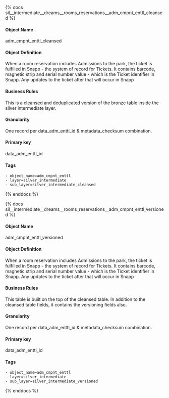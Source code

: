 {% docs sil__intermediate__dreams__rooms_reservations__adm_cmpnt_enttl_cleansed %}

#### Object Name
adm_cmpnt_enttl_cleansed

#### Object Definition
When a room reservation includes Admissions to the park, the ticket is fulfilled in Snapp - the system of record for Tickets. It contains barcode, magnetic strip and serial number value - which is the Ticket identifier in Snapp. Any updates to the ticket after that will occur in Snapp

#### Business Rules
This is a cleansed and deduplicated version of the bronze table inside the silver intermediate layer.

#### Granularity
One record per data_adm_enttl_id & metadata_checksum combination.

#### Primary key
data_adm_enttl_id

#### Tags
    - object_name=adm_cmpnt_enttl
    - layer=silver_intermediate
    - sub_layer=silver_intermediate_cleansed

{% enddocs %}

{% docs sil__intermediate__dreams__rooms_reservations__adm_cmpnt_enttl_versioned %}

#### Object Name
adm_cmpnt_enttl_versioned

#### Object Definition
When a room reservation includes Admissions to the park, the ticket is fulfilled in Snapp - the system of record for Tickets. It contains barcode, magnetic strip and serial number value - which is the Ticket identifier in Snapp. Any updates to the ticket after that will occur in Snapp

#### Business Rules
This table is built on the top of the cleansed table. In addition to the cleansed table fields, it contains the versioning fields also.

#### Granularity
One record per data_adm_enttl_id & metadata_checksum combination.

#### Primary key
data_adm_enttl_id

#### Tags
    - object_name=adm_cmpnt_enttl
    - layer=silver_intermediate
    - sub_layer=silver_intermediate_versioned

{% enddocs %}